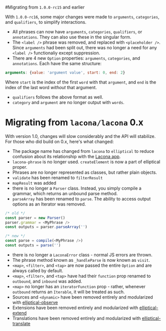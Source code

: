 #Migrating from `1.0.0-rc15` and earlier

With `1.0.0-rc16`, some major changes were made to `arguments`, `categories`,
and `qualifiers`, to simplify interactions.

- All phrases can now have `arguments`, `categories`, `qualifiers`, or
  `annotations`. They can also use these in the singular form.
- The `<label />` phrase was removed, and replaced with `<placeholder />`.
  Since `arguments` had been split out, there was no longer a need for any
  `<label />` functionaliy except suppression. 
- There are 4 new `Option` properties: `arguments`, `categories`,
  and `annotations`. Each have the same structure:

```js
arguments: {value: 'argument value', start: 0, end: 2}
```

  Where `start` is the index of the first `word` with that `argument`, and `end` is the
  index of the last word *without* that argument.

- `qualifiers` follows the above format as well.
- `category` and `argument` are no longer output with `words`.


# Migrating from `lacona/lacona` 0.x

With version 1.0, changes will slow considerably and the API will stabilize.
For those who did build on 0.x, here's what changed: 

- The package name has changed from `lacona` to `elliptical` to
  reduce confusion about its relationship with the
  [Lacona app](http://lacona.io).
- `lacona-phrase` is no longer used. `createElement` is now a part of
  elliptical proper.
- Phrases are no longer represented as classes, but rather plain objects.
- `validate` has been renamed to `filterResult`
- `mapResult` was added
- there is no longer a `Parser` class. Instead, you simply compile a grammar,
  which returns an unbound parse method.
- `parseArray` has been renamed to `parse`. The ability to access output
  options as an Iterator was removed.

```js
/* old */
const parser = new Parser()
parser.grammar = <MyPhrase />
const outputs = parser.parseArray('')

/* new */
const parse = compile(<MyPhrase />)
const outputs = parse('')
```

- there is no longer a `LaconaError` class - normal JS errors are thrown.
- The phrase method known as `_handleParse` is now known as `visit`.
- `<map>`, `<filter>`, and `<tap>` are now passed the entire `Option`
  and are always called by default.
- `<map>`, `<filter>`, and `<tap>` have had their `function` prop renamed to
  `outbound`, and `inbound` was added.
- `<map>` no longer has an `iteratorFunction` prop - rather, whenever
  `outbound` returns an `Iterable`, it will be treated as such.
- Sources and `<dynamic>` have been removed entirely and modularized with
  [elliptical-observe](https://github.com/brandonhorst/elliptical-observe)
- Extensions have been removed entirely and modularized with
  [elliptical-extend](https://github.com/brandonhorst/elliptical-extend)
- Translations have been removed entirely and modularized with
  [elliptical-translate](https://github.com/brandonhorst/elliptical-translate)
